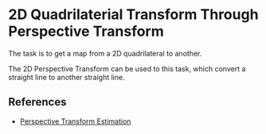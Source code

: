 # 2D Quadrilaterial Transform Through Perspective Transform

The task is to get a map from a 2D quadrilateral to another. 

The 2D Perspective Transform can be used to this task, which convert a straight line to another straight line.

## References

  * [Perspective Transform Estimation](https://web.archive.org/web/20150222120106/xenia.media.mit.edu/~cwren/interpolator/)
  
